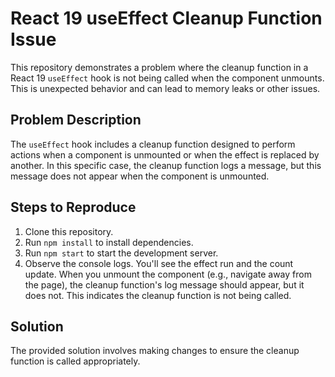 # React 19 useEffect Cleanup Function Issue

This repository demonstrates a problem where the cleanup function in a React 19 `useEffect` hook is not being called when the component unmounts.  This is unexpected behavior and can lead to memory leaks or other issues. 

## Problem Description

The `useEffect` hook includes a cleanup function designed to perform actions when a component is unmounted or when the effect is replaced by another. In this specific case, the cleanup function logs a message, but this message does not appear when the component is unmounted. 

## Steps to Reproduce

1. Clone this repository.
2. Run `npm install` to install dependencies.
3. Run `npm start` to start the development server.
4. Observe the console logs. You'll see the effect run and the count update.  When you unmount the component (e.g., navigate away from the page), the cleanup function's log message should appear, but it does not.  This indicates the cleanup function is not being called.

## Solution

The provided solution involves making changes to ensure the cleanup function is called appropriately.